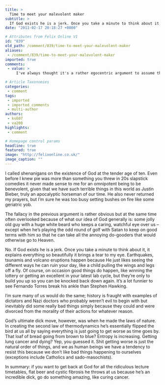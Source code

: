 ```yaml
---
title: >
  Time to meet your malevolent maker
subtitle: >
  If God exists he is a jerk. Once you take a minute to think about it, it explains everything so beautifully it brings a tear to my eye.
date: "2011-02-17 20:18:27 +0000"

# Attributes from Felix Online V1
id: "839"
old_path: /comment/839/time-to-meet-your-malevolent-maker
aliases:
 - /comment/839/time-to-meet-your-malevolent-maker
imported: true
comments:
 - value: >
     I've always thought it's a rather egocentric argument to assume that God's a jerk because bad things happen. Being a jerk means he's out to get you when he might not just care about a fleck of dust's shadow like you. <br> <br>And are things like natural disasters and cancer bad? Yeah, if you happen to be living with them but they're all part of the natural way of things. In my mind, the cosmos is like one great big Heath Robinson contraption...everything so amazing, so pretty...and so pointless.

# Article Taxonomies
categories:
 - comment
tags:
 - imported
 - imported_comments
 - multi-author
authors:
 - ks607
 - va208
highlights:
 - comment

# Homepage control params
headline: true
featured: true
image: "http://felixonline.co.uk/"
image_caption: ""
---
```


I called shenanigans on the existence of God at the tender age of ten. Even before I knew pie was more than something you threw in 20s slapstick comedies it never made sense to me for an omnipotent being to be benevolent, given that we have such terrible things in this world as Justin Bieber, truly an apocalyptic horseman of our time. He also never returned my prayers, but I’m sure he was too busy setting bushes on fire like some geriatric yob.

The fallacy in the previous argument is rather obvious but at the same time often overlooked because of what our idea of God generally is: some jolly old guy with a huge white beard who keeps a caring, watchful eye over us – except when he’s playing the odd round of golf with Satan to keep on good terms with him so that he can take all the annoying do-gooders that would otherwise go to Heaven.

No. If God exists he is a jerk. Once you take a minute to think about it, it explains everything so beautifully it brings a tear to my eye. Earthquakes, tsunamis and volcano eruptions happen because He just likes seeing the different ways he can ruin your day, like a child pulling the wings and legs off a fly. Of course, on occasion good things do happen, like winning the lottery or getting an excellent in your latest lab cycle, but they’re only to build you up so you can be knocked back down again. It’s a lot funnier to see Fernando Torres break his ankle than Stephen Hawking.

I’m sure many of us would do the same; history is fraught with examples of dictators and Nazi doctors who probably weren’t evil to begin with but inevitably did some really bad things simply because they could and were divorced from the morality of their actions for whatever reason.

God’s ultimate dick move, however, was when he made the laws of nature. In creating the second law of thermodynamics he’s essentially flipped the bird at us all by saying everything is just going to get worse as time goes by. That loaf of bread going from brown to blue? Entropy is increasing. Getting lung cancer and dying? Yep, you guessed it. Shit getting worse is just the natural order of things, and we as human beings we have a tendency to resist this because we don’t like bad things happening to ourselves (exceptions include Catholics and sado-masochists).

In summary: if you want to get back at God for all the ridiculous lecture timetables, flat beer and cystic fibrosis he throws at us because he’s an incredible dick, go do something amazing, like curing cancer.
